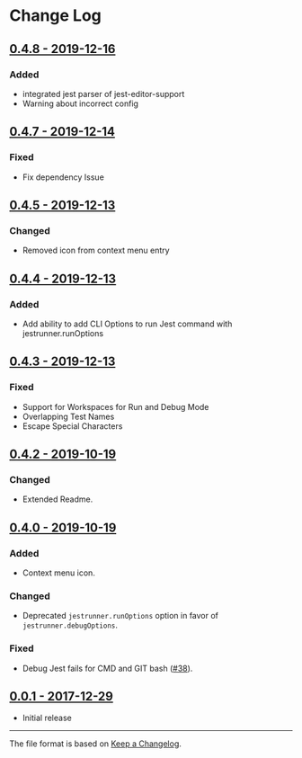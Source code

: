 # Change Log

## [0.4.8 - 2019-12-16](https://github.com/firsttris/vscode-jest-runner/tree/v0.4.7)

### Added

- integrated jest parser of jest-editor-support
- Warning about incorrect config

## [0.4.7 - 2019-12-14](https://github.com/firsttris/vscode-jest-runner/tree/v0.4.7)

### Fixed

- Fix dependency Issue

## [0.4.5 - 2019-12-13](https://github.com/firsttris/vscode-jest-runner/tree/v0.4.5)

### Changed

- Removed icon from context menu entry

## [0.4.4 - 2019-12-13](https://github.com/firsttris/vscode-jest-runner/tree/v0.4.4)

### Added

- Add ability to add CLI Options to run Jest command with jestrunner.runOptions

## [0.4.3 - 2019-12-13](https://github.com/firsttris/vscode-jest-runner/tree/v0.4.3)

### Fixed

- Support for Workspaces for Run and Debug Mode
- Overlapping Test Names
- Escape Special Characters

## [0.4.2 - 2019-10-19](https://github.com/firsttris/vscode-jest-runner/tree/v0.4.2)
 
### Changed 

- Extended Readme.

## [0.4.0 - 2019-10-19](https://github.com/firsttris/vscode-jest-runner/tree/v0.4.0)

### Added

- Context menu icon.

### Changed

- Deprecated `jestrunner.runOptions` option in favor of `jestrunner.debugOptions`.

### Fixed

- Debug Jest fails for CMD and GIT bash ([#38](https://github.com/firsttris/vscode-jest-runner/issues/38)).

## [0.0.1 - 2017-12-29](https://github.com/firsttris/vscode-jest-runner/tree/v0.0.1)

- Initial release

---

The file format is based on [Keep a Changelog](http://keepachangelog.com/).
